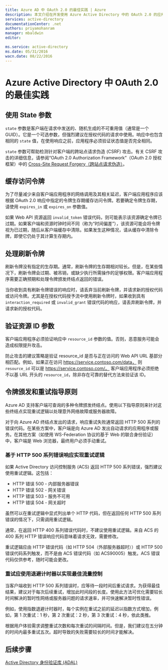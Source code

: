 ```yaml
---
title: Azure AD 中 OAuth 2.0 的最佳实践 | Azure
description: 本文介绍在开发使用 Azure Active Directory 中的 OAuth 2.0 的应用程序时运用的最佳实践。
services: active-directory
documentationCenter: .net
authors: priyamohanram
manager: mbaldwin
editor: 

ms.service: active-directory
ms.date: 05/31/2016
wacn.date: 08/22/2016
---
```


# Azure Active Directory 中 OAuth 2.0 的最佳实践

## 使用 State 参数

`state` 参数是客户端在请求中发送的、随机生成的不可重用值（通常是一个 GUID）。它是一个可选参数，但强烈建议在授权代码的请求中使用。响应中也包含相同的 `state` 值，在使用响应之前，应用程序必须验证状态值是否完全相同。

`state` 参数可帮助检测针对客户端的跨站点请求伪造 (CSRF) 攻击。有关 CSRF 攻击的详细信息，请参阅“OAuth 2.0 Authorization Framework”（OAuth 2.0 授权框架）中的 [Cross-Site Request Forgery（跨站点请求伪造）](https://tools.ietf.org/html/rfc6749#section-10.12)。

## 缓存访问令牌

为了尽量减少来自客户端应用程序的网络调用及其相关延迟，客户端应用程序应该根据 OAuth 2.0 响应中指定的令牌生存期缓存访问令牌。若要确定令牌生存期，请使用 `expires_in` 或 `expires_on` 参数值。

如果 Web API 资源返回 `invalid_token` 错误代码，则可能表示该资源确定令牌已过期。如果客户端和资源时钟时间不同（称为“时间偏差”），该资源可能会将令牌视为已过期，随后从客户端缓存中清除。如果发生这种情况，请从缓存中清除令牌，即使它仍处于其计算生存期内。

## 处理刷新令牌

刷新令牌没有指定的生存期。通常，刷新令牌的生存期相对较长。但是，在某些情况下，刷新令牌会过期、被吊销，或缺少执行所需操作的足够权限。客户端应用程序需要正确预期和处理令牌颁发终结点返回的错误。

当你收到具有刷新令牌错误的响应时，请丢弃当前刷新令牌，并请求新的授权代码或访问令牌。尤其是在授权代码授予流中使用刷新令牌时，如果收到具有 `interaction_required` 或 `invalid_grant` 错误代码的响应，请丢弃刷新令牌，并请求新的授权代码。

## 验证资源 ID 参数

客户端应用程序必须验证响应中 `resource_id` 参数的值。否则，恶意服务可能会造成权限提升攻击。

 防止攻击的建议策略是验证 resource\_id 是否与正在访问的 Web API URL 基部分相匹配。例如，如果正在访问 https://service.contoso.com/data， 则 `resource_id` 可以是 https://service.contoso.com/。 客户端应用程序必须拒绝不以基 URL 开头的 `resource_id`，除非存在可靠的替代方法来验证该 ID。

## 令牌颁发和重试指导原则

Azure AD 支持客户端可查询的多种令牌颁发终结点。使用以下指导原则来针对这些终结点实现重试逻辑以处理意外网络故障或服务器故障。

对于向 Azure AD 终结点发出的请求，响应重试失败通常返回 HTTP 500 系列的错误代码。在某些方案中，客户端是向 Azure AD 发出自动请求的应用程序或服务。在其他方案（如使用 WS-Federation 协议的基于 Web 的联合身份验证）中，客户端是 Web 浏览器，最终用户必须手动重试。

### 基于 HTTP 500 系列错误响应实现重试逻辑

如果 Active Directory 访问控制服务 (ACS) 返回 HTTP 500 系列错误，强烈建议使用重试逻辑。这包括：

- HTTP 错误 500 - 内部服务器错误
- HTTP 错误 502 - 网关错误
- HTTP 错误 503 - 服务不可用
- HTTP 错误 504 - 网关超时

虽然可以在重试逻辑中显式列出单个 HTTP 代码，但在返回任何 HTTP 500 系列错误的情况下，只需调用重试逻辑。

通常，在返回 HTTP 400 系列错误代码时，不建议使用重试逻辑。来自 ACS 的 400 系列 HTTP 错误响应代码意味着请求无效，需要修改。

重试逻辑应由 HTTP 错误代码（如 HTTP 504（外部服务器超时））或 HTTP 500 错误代码系列触发，而不是由 ACS 错误代码（如 ACS90005）触发。ACS 错误代码仅供参考，随时可能会更改。

### 重试应使用退避计时器以实现最佳流量控制

当客户端收到 HTTP 500 系列错误时，应等待一段时间后重试请求。为获得最佳结果，建议对于每次后续重试，增加此时间段的长度。使用此方法可优化需要较长时间解决的暂时性网络或服务器问题的请求速率，并可快速解决暂时性错误。

例如，使用指数退避计时器时，每个实例在重试之前的延迟以指数方式增加，例如，第 1 次重试：1 秒，第 2 次重试：2 秒，第 3 次重试：4 秒，依此类推。

根据用户体验需求调整重试次数和每次重试的间隔时间。但是，我们建议在五分钟的时间内最多重试五次。超时导致的失败需要较长的时间才能解决。

## 后续步骤

[Active Directory 身份验证库 (ADAL)](./active-directory-authentication-libraries.md)

<!---HONumber=AcomDC_0718_2016-->